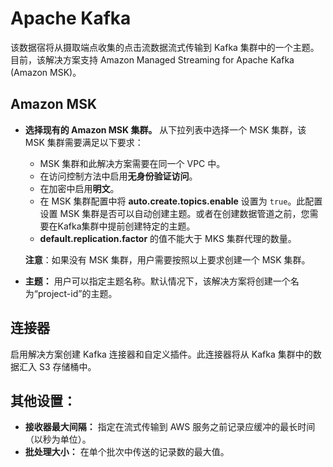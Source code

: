 # Apache Kafka
该数据宿将从摄取端点收集的点击流数据流式传输到 Kafka 集群中的一个主题。
目前，该解决方案支持 Amazon Managed Streaming for Apache Kafka (Amazon MSK)。

## Amazon MSK
* **选择现有的 Amazon MSK 集群。** 从下拉列表中选择一个 MSK 集群，该 MSK 集群需要满足以下要求：
    * MSK 集群和此解决方案需要在同一个 VPC 中。
    * 在访问控制方法中启用**无身份验证访问**。
    * 在加密中启用**明文**。
    * 在 MSK 集群配置中将 **auto.create.topics.enable** 设置为 `true`。此配置设置 MSK 集群是否可以自动创建主题。或者在创建数据管道之前，您需要在Kafka集群中提前创建特定的主题。
    * **default.replication.factor** 的值不能大于 MKS 集群代理的数量。

    **注意**：如果没有 MSK 集群，用户需要按照以上要求创建一个 MSK 集群。

* **主题：** 用户可以指定主题名称。默认情况下，该解决方案将创建一个名为“project-id”的主题。

## 连接器
启用解决方案创建 Kafka 连接器和自定义插件。此连接器将从 Kafka 集群中的数据汇入 S3 存储桶中。

## 其他设置：
* **接收器最大间隔：** 指定在流式传输到 AWS 服务之前记录应缓冲的最长时间（以秒为单位）。
* **批处理大小：** 在单个批次中传送的记录数的最大值。
